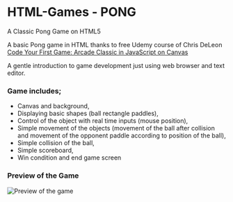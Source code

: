 # HTML-Games - PONG
A Classic Pong Game on HTML5

A basic Pong game in HTML thanks to free Udemy course of Chris DeLeon [Code Your First Game: Arcade Classic in JavaScript on Canvas](https://www.udemy.com/course/code-your-first-game/)

A gentle introduction to game development just using web browser and text editor.

### Game includes;
* Canvas and background,
* Displaying basic shapes (ball rectangle paddles),
* Control of the object with real time inputs (mouse position),
* Simple movement of the objects (movement of the ball after collision and movement of the opponent paddle according to position of the ball),
* Simple collision of the ball,
* Simple scoreboard,
* Win condition and end game screen


### Preview of the Game

![Preview of the game](https://user-images.githubusercontent.com/42347243/133941795-ef76ed84-b7b6-491f-8739-8630a58e6e62.png)
